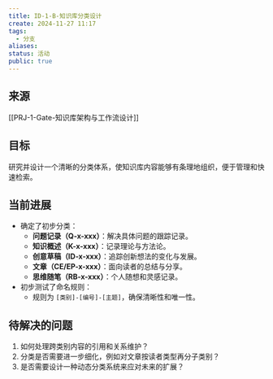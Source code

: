 ```yaml
---
title: ID-1-B-知识库分类设计
create: 2024-11-27 11:17
tags:
  - 分支
aliases: 
status: 活动
public: true
---
```

## **来源**

[[PRJ-1-Gate-知识库架构与工作流设计]]

## **目标**

研究并设计一个清晰的分类体系，使知识库内容能够有条理地组织，便于管理和快速检索。

## **当前进展**

- 确定了初步分类：
    - **问题记录（Q-x-xxx）**：解决具体问题的跟踪记录。
    - **知识概述（K-x-xxx）**：记录理论与方法论。
    - **创意草稿（ID-x-xxx）**：追踪创新想法的变化与发展。
    - **文章（CE/EP-x-xxx）**：面向读者的总结与分享。
    - **思维随笔（RB-x-xxx）**：个人随想和灵感记录。
- 初步测试了命名规则：
    - 规则为 `[类别]-[编号]-[主题]`，确保清晰性和唯一性。

## **待解决的问题**

1. 如何处理跨类别内容的引用和关系维护？
2. 分类是否需要进一步细化，例如对文章按读者类型再分子类别？
3. 是否需要设计一种动态分类系统来应对未来的扩展？